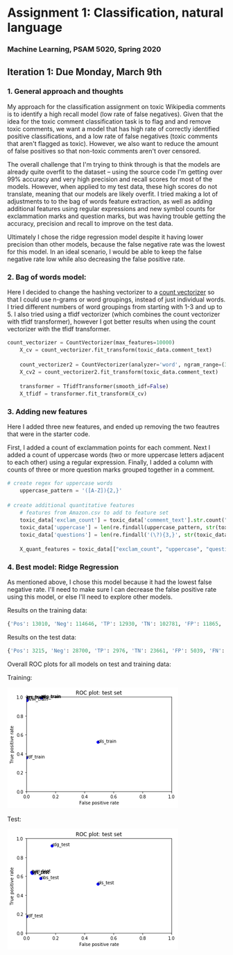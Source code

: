 #  Assignment 1: Classification, natural language
### Machine Learning, PSAM 5020, Spring 2020 

## Iteration 1: Due Monday, March 9th

### 1. General approach and thoughts

My approach for the classification assignment on toxic Wikipedia comments is to identify a high recall model (low rate of false negatives). Given that the idea for the toxic comment classification task is to flag and and remove toxic comments, we want a model that has high rate of correctly identified positive classifications, and a low rate of false negatives (toxic comments that aren't flagged as toxic). However, we also want to reduce the amount of false positives so that non-toxic comments aren't over censored. 

The overall challenge that I'm trying to think through is that the models are already quite overfit to the dataset – using the source code I'm getting over 99% accuracy and very high precision and recall scores for most of the models. However, when applied to my test data, these high scores do not translate, meaning that our models are likely overfit. I tried making a lot of adjustments to to the bag of words feature extraction, as well as adding additional features using regular expressions and new symbol counts for exclammation marks and question marks, but was having trouble getting the accuracy, precision and recall to improve on the test data. 

Ultimately I chose the ridge regression model despite it having lower precision than other models, because the false negative rate was the lowest for this model. In an ideal scenario, I would be able to keep the false negative rate low while also decreasing the false positive rate.

### 2. Bag of words model: 
Here I decided to change the hashing vectorizer to a [count vectorizer](https://scikit-learn.org/stable/modules/generated/sklearn.feature_extraction.text.CountVectorizer.html) so that I could use n-grams or word groupings, instead of just individual words. I tried different numbers of word groupings from starting with 1-3 and up to 5. I also tried using a tfidf vectorizer (which combines the count vectorizer with tfidf transformer), however I got better results when using the count vectorizer with the tfidf transformer. 

``` python
count_vectorizer = CountVectorizer(max_features=10000)
    X_cv = count_vectorizer.fit_transform(toxic_data.comment_text)
    
    count_vectorizer2 = CountVectorizer(analyzer='word', ngram_range=(3, 5), max_features=200000)
    X_cv2 = count_vectorizer2.fit_transform(toxic_data.comment_text)
    
    transformer = TfidfTransformer(smooth_idf=False)
    X_tfidf = transformer.fit_transform(X_cv)
```

### 3. Adding new features

Here I added three new features, and ended up removing the two feautres that were in the starter code. 

First, I added a count of exclammation points for each comment. Next I added a count of uppercase words (two or more uppercase letters adjacent to each other) using a regular expression. Finally, I added a column with counts of three or more question marks grouped together in a comment.

``` python
# create regex for uppercase words 
    uppercase_pattern = '([A-Z]){2,}'

# create additional quantitative features
    # features from Amazon.csv to add to feature set
    toxic_data['exclam_count'] = toxic_data['comment_text'].str.count("\!")
    toxic_data['uppercase'] = len(re.findall(uppercase_pattern, str(toxic_data['comment_text'])))   
    toxic_data['questions'] = len(re.findall('(\?){3,}', str(toxic_data['comment_text'])))

    X_quant_features = toxic_data[["exclam_count", "uppercase", "questions"]]

```

### 4. Best model: Ridge Regression

As mentioned above, I chose this model because it had the lowest false negative rate. I'll need to make sure I can decrease the false positive rate using this model, or else I'll need to explore other models.

Results on the training data:
``` python
{'Pos': 13010, 'Neg': 114646, 'TP': 12930, 'TN': 102781, 'FP': 11865, 'FN': 80, 'Accuracy': 0.9064282133233064, 'Precision': 0.5214761040532365, 'Recall': 0.9938508839354343, 'desc': 'rdg_train'}
```

Results on the test data:
``` python
{'Pos': 3215, 'Neg': 28700, 'TP': 2976, 'TN': 23661, 'FP': 5039, 'FN': 239, 'Accuracy': 0.834623217922607, 'Precision': 0.37130380536494073, 'Recall': 0.9256609642301711, 'desc': 'rdg_test'}
```
Overall ROC plots for all models on test and training data:

Training:

![training data](roc_train.png)

Test:

![test data](roc_test.png)